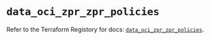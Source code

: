 # `data_oci_zpr_zpr_policies`

Refer to the Terraform Registory for docs: [`data_oci_zpr_zpr_policies`](https://registry.terraform.io/providers/oracle/oci/6.18.0/docs/data-sources/zpr_zpr_policies).
